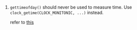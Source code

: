
1. `gettimeofday()` should never be used to measure time.  Use `clock_getime(CLOCK_MONITONIC, ...)` instead.

	refer to  [this](https://blog.habets.se/2010/09/gettimeofday-should-never-be-used-to-measure-time.html)